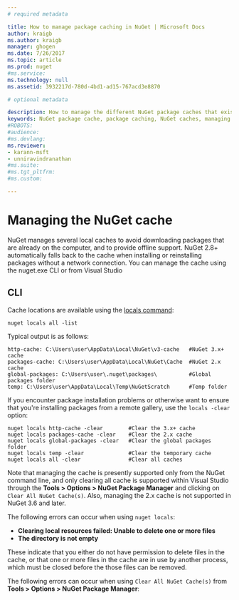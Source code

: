 ```yaml
---
# required metadata

title: How to manage package caching in NuGet | Microsoft Docs
author: kraigb
ms.author: kraigb
manager: ghogen
ms.date: 7/26/2017
ms.topic: article
ms.prod: nuget
#ms.service:
ms.technology: null
ms.assetid: 3932217d-780d-4bd1-ad15-767acd3e8870

# optional metadata

description: How to manage the different NuGet package caches that exist on a machine, which are used when installing or restoring packages.
keywords: NuGet package cache, package caching, NuGet caches, managing caches, local NuGet cache, global NuGet cache, NuGet locals command, clearing a cache
#ROBOTS:
#audience:
#ms.devlang:
ms.reviewer:
- karann-msft
- unniravindranathan
#ms.suite:
#ms.tgt_pltfrm:
#ms.custom:

---
```


# Managing the NuGet cache

NuGet manages several local caches to avoid downloading packages that are already on the computer, and to provide offline support. NuGet 2.8+ automatically falls back to the cache when installing or reinstalling packages without a network connection. You can manage the cache using the nuget.exe CLI or from Visual Studio

## CLI

Cache locations are available using the [locals command](../tools/cli-ref-locals.md):

```
nuget locals all -list
```

Typical output is as follows:

    http-cache: C:\Users\user\AppData\Local\NuGet\v3-cache   #NuGet 3.x+ cache
    packages-cache: C:\Users\user\AppData\Local\NuGet\Cache  #NuGet 2.x cache
    global-packages: C:\Users\user\.nuget\packages\          #Global packages folder
    temp: C:\Users\user\AppData\Local\Temp\NuGetScratch      #Temp folder

If you encounter package installation problems or otherwise want to ensure that you're installing packages from a remote gallery, use the `locals -clear` option:

```
nuget locals http-cache -clear        #Clear the 3.x+ cache
nuget locals packages-cache -clear    #Clear the 2.x cache
nuget locals global-packages -clear   #Clear the global packages folder
nuget locals temp -clear              #Clear the temporary cache
nuget locals all -clear               #Clear all caches
```

Note that managing the cache is presently supported only from the NuGet command line, and only clearing all cache is supported within Visual Studio through the **Tools > Options > NuGet Package Manager** and clicking on `Clear All NuGet Cache(s)`. Also, managing the 2.x cache is not supported in NuGet 3.6 and later.

The following errors can occur when using `nuget locals`:

* **Clearing local resources failed: Unable to delete one or more files**
* **The directory is not empty**

These indicate that you either do not have permission to delete files in the cache, or that one or more files in the cache are in use by another process, which must be closed before the those files can be removed.

The following errors can occur when using `Clear All NuGet Cache(s)` from **Tools > Options > NuGet Package Manager**:
